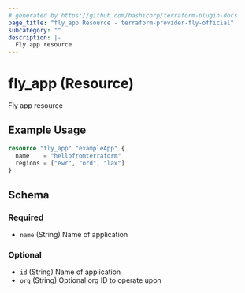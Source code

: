 ```yaml
---
# generated by https://github.com/hashicorp/terraform-plugin-docs
page_title: "fly_app Resource - terraform-provider-fly-official"
subcategory: ""
description: |-
  Fly app resource
---
```


# fly_app (Resource)

Fly app resource

## Example Usage

```terraform
resource "fly_app" "exampleApp" {
  name    = "hellofromterraform"
  regions = ["ewr", "ord", "lax"]
}
```

<!-- schema generated by tfplugindocs -->
## Schema

### Required

- `name` (String) Name of application

### Optional

- `id` (String) Name of application
- `org` (String) Optional org ID to operate upon


